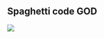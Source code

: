 ## Spaghetti code GOD

<a href="https://wakatime.com"><img src="https://wakatime.com/share/@52a3223e-e1cf-4fa9-83c4-6dbbc9d7ae38/79a0085d-22d8-49c0-a5b0-e90b70470fb6.png" /></a>
